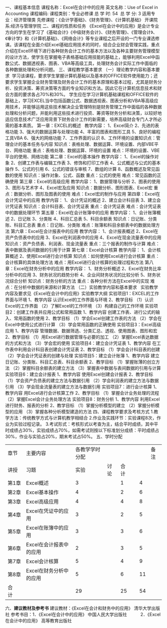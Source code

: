 
一、课程基本信息
课程名称：Excel在会计中的应用
英文名称：Use of Excel in Accounting
课程编码:
课程类别：专业必修课
总 学 时: 54
 总 学 分: 3
适用专业：经济管理类
先修课程：《会计学基础》、《财务管理》、《计算机基础》
开课院系:经济与管理学院
二、课程的性质和任务
《Excel在会计中的应用》是会计专业方向的学生在学习了《基础会计》《中级财务会计》、《财务管理》、《管理会计》、《审计学》和《计算机基础》、《网络会计》等专业课程之后开设的一门专业课选修课。该课程在全面介绍Excel基础应用技术的同时，结合企业财会管理实践，重点介绍在Excel环境下进行各种财务会计工作的基本方法以及各种主要财务管理模型的设计方法，使学生在掌握电子表格基础应用技能的基础上，能够利用Excel中函数公式、数据透视表、图表、VBA等高级工具，处理财务会计实际工作中面临的各种数据处理和分析问题。
三、课程教学基本要求
（一）理论教学内容和基本要求
 学习该课程，要求学生掌握计算机基础以及基本的OFFICE软件使用能力；还要求学生掌握企业财务管理及财务会计工作的基本原理和基本过程，尤其是财务分析、投资决策、筹资决策等方面的专业知识和方法。因此它在计算机信息技术和财会方面的要求各占70%和30%。
学生应在学习计算机基础课程和OFFICE软件的基础上，学习EXCEL当中包括函数公式、数据透视表、图表分析和VBA等高级应用技术，并能够运用这些技术解决企业管理特别是财务管理工作中面临的各种数据处理和分析问题，并能利用这些技术进行投资、筹资等财务分析和决策，以较好地适应信息技术广泛应用背景下财务会计工作的新需要，培养高级财会专门人才所必需的基本素质。
第一章：EXCEL的概述  
教学内容：
1、Excel简介
2、先进的表格功能
3、强大的数据运算与处理功能
4、丰富的图表和图形工具
5、良好的编程工具VBA
6、强大的网络功能
7、工作界面的认识
8、工作环境的设置知识点：管理会计的基本任务与内容
知识点：表格处理、数据运算、环境设置、内部VBE平台、网络功能
重点：表格处理、数据运算、环境的设置
难点：环境的设置、VBE平台的使用、网络功能
第二章：Excel的基本操作
教学内容：
1、Excel的操作对象
2、创建工作表与编辑工作表
3、修饰和打印工作表
4、公式概述与公式的基本操作
5、公式的引用
6、公式的错误与审核
7、数组的计算
8、函数概述及常见函数的使用
知识点：操作对象、公式、函数
重点：公式的使用
难点：常见函数的正确使用
第三章：Excel的高级应用
教学内容：
1、数据管理与分析
2、图表的使用
3、图形与艺术字
4、Excel宏及应用
知识点：数据分析、图形图表、Excel宏
重点：数据分析、图形及图表的使用
难点：Excel宏的制作与应用
第四章：Excel在会计凭证中的应用
教学内容：
1、会计凭证的概述
2、建立会计科目表
3、建立会计凭证表
知识点：会计科目表、会计凭证表
重点：会计凭证表
难点：会计凭证表中的数据处理环节
第五章：Excel在会计账簿中的应用
教学内容：
1、会计账簿概述
2、日记账
3、分类账
4、科目汇总表
5、科目余额表
知识点：日记账、分类账、科目汇总表
重点：日记账、分类账
难点：账簿和科目余额表中的数据处理方法
第六章：Excel在会计报表中的应用
教学内容：
1、会计报表概述
2、Excel在资产负债表中的应用
3、Excel在利润表中的应用
4、Excel在现金流量表中的应用
知识点：资产负债表、利润表、现金流量表
重点：三个报表的制作与计算
难点：表中数据及表间数据的引用于计算
第七章：Excel会计核算
教学内容：
1、会计核算概述
2、使用Excel进行会计核算
知识点：如何使用Excel进行会计核算
重点：会计核算的具体处理方法
难点：用Excel进行会计核算的处理过程和方法
第八章：Excel在财务分析中的应用
教学内容：
1、财务分析概述
2、Excel在财务比率分析中的应用
3、财务状况的趋势分析
4、企业间财务状况的比较分析
5、财务状况综合分析
知识点：财务分析的方法
重点：各种分析方法在Excel中的实现
难点：在分析中数据的来源和计算方法
（二）实验教学内容和基本要求
  实验教学内容及要求见《Excel在会计中的应用》实验教学大纲
实验项目1：EXCEL的工作界面与环境
1、教学内容
认识Excel的工作界面与环境
2、教学目标
（1）认识Excel的工作界面
（2）了解Excel的工作环境
（3）构建自己的工作环境
实验项目2：创建工作表并应用公式和常用函数
1、教学内容
创建工作表、进行公式的输入、常用函数的使用
2、教学目标
（1）学会Excel创建工作表的方法
（2）学会在Excel中使用公式进行计算
（3）学会常用函数的正确使用
实验项目3：Excel高级应用
1、教学内容
管理数据、数据筛选、分类汇总、透视、使用图表、图形和宏
2、教学目标
（1）用Excel进行数据管理与必要的加工
（2）掌握Excel表达数据的方式和方法
（3）学会宏的使用
实验项目4：建立会计凭证表
1、教学内容
在工作表中利用会计科目表创建会计凭证表
2、教学目标
（1）学会会计科目表的创建
（2）学会会计凭证表的创建与处理
实验项目5：建立会计账簿
1、教学内容
建立日记账、分类账、科目汇总表、科目余额表
2、教学目标
（1）掌握账薄的创立方法
（2）掌握科目余额表的建立方法
（3）掌握表中数据与表间数据的引用与计算
实验项目6：建立会计报表
1、教学内容
使用Excel创建会计报表
2、教学目标
（1）学会资产负债表的建立方法与数据引用
（2）学会利润表的建立方法与数据引用
（3）学会现金流量表的建立方法与数据引用
实验项目7：进行会计核算
1、教学内容
用Excel进行会计核算工作
2、教学目标
（1）掌握会计业务处理的流程
（2）掌握Excel会计业务处理方法
实验项目8：财务分析
1、教学内容
利用Excel进行财务、报表的分析
2、教学目标
（1）掌握分析模型的建立
（2）掌握分析模型的应用
（3）掌握各种分析模型建造的方法
四、课程教学要求及考核方式
1.教学方法：传统教学方式与计算机教学相结合
2.作业及实践环节：实验课程8次，作业为实验过程记录。
3.考试形式：考核形式以考查为主，结合平时成绩，其中平时成绩占30%，实验成绩占70%，如需考试则按以下标准划分成绩：平时成绩占30%，作业与实验占20%，期末考试占50%。
五、学时分配

|        |                |         |     |     |     |     |     |
| ------ | -------------- | ------- | --- | --- | --- | --- | --- |
| 章节     | 主要内容           | 各教学学时分配 |     |     |     |     | 备注  |
| 讲授     | 习题             | 实验      | 讨论  | 合计  |     |     |     |
| 第1章    | Excel概述        | 3       |     | 1   |     | 4   |     |
| 第2章    | Excel基本操作      | 4       |     | 2   |     | 6   |     |
| 第3章    | Excel高级应用      | 4       |     | 4   |     | 8   |     |
| 第4章    | Excel在凭证中的应用   | 3       |     | 2   |     | 5   |     |
| 第5章    | Excel在账簿中的应用   | 3       |     | 3   |     | 6   |     |
| 第6章    | Excel在会计报表中的应用 | 2       |     | 3   |     | 5   |     |
| 第7章    | Excel会计核算      | 5       |     | 4   |     | 9   |     |
| 第8章    | Excel在财务分析中的应用 | 5       |     | 6   |     | 11  |     |
| 合    计 |                | 29      |     | 25  |     | 54  |     |
六、**建议教材及参考书**
建议教材：《Excel在会计和财务中的应用》 清华大学出版社
参考书目：1．《Excel在会计中的应用》 中国人民大学出版社
              2．《Excel在会计中的应用》 高等教育出版社

